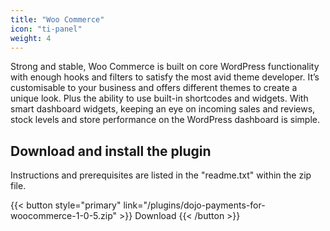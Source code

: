 ```yaml
---
title: "Woo Commerce"
icon: "ti-panel"
weight: 4
---
```


Strong and stable, Woo Commerce is built on core WordPress functionality with enough hooks and filters to satisfy the most avid theme developer.
It’s customisable to your business and offers different themes to create a unique look. Plus the ability to use built-in shortcodes and widgets.
With smart dashboard widgets, keeping an eye on incoming sales and reviews, stock levels and store performance on the WordPress dashboard is simple.

## Download and install the plugin

Instructions and prerequisites are listed in the "readme.txt" within the zip file.

{{< button style="primary" link="/plugins/dojo-payments-for-woocommerce-1-0-5.zip" >}} Download {{< /button >}}